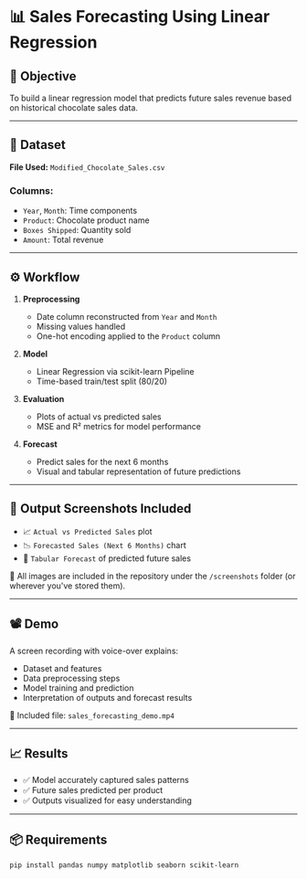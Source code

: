 # 📊 Sales Forecasting Using Linear Regression

## 🧠 Objective
To build a linear regression model that predicts future sales revenue based on historical chocolate sales data.

---

## 📁 Dataset
**File Used:** `Modified_Chocolate_Sales.csv`

### Columns:
- `Year`, `Month`: Time components
- `Product`: Chocolate product name
- `Boxes Shipped`: Quantity sold
- `Amount`: Total revenue

---

## ⚙️ Workflow

1. **Preprocessing**
   - Date column reconstructed from `Year` and `Month`
   - Missing values handled
   - One-hot encoding applied to the `Product` column

2. **Model**
   - Linear Regression via scikit-learn Pipeline
   - Time-based train/test split (80/20)

3. **Evaluation**
   - Plots of actual vs predicted sales
   - MSE and R² metrics for model performance

4. **Forecast**
   - Predict sales for the next 6 months
   - Visual and tabular representation of future predictions

---

## 📸 Output Screenshots Included

- 📈 `Actual vs Predicted Sales` plot  
- 📉 `Forecasted Sales (Next 6 Months)` chart  
- 🧾 `Tabular Forecast` of predicted future sales  

📂 All images are included in the repository under the `/screenshots` folder (or wherever you've stored them).

---

## 📽️ Demo
A screen recording with voice-over explains:
- Dataset and features
- Data preprocessing steps
- Model training and prediction
- Interpretation of outputs and forecast results

🎥 Included file: `sales_forecasting_demo.mp4`

---

## 📈 Results

- ✅ Model accurately captured sales patterns
- ✅ Future sales predicted per product
- ✅ Outputs visualized for easy understanding

---

## 📦 Requirements

```bash
pip install pandas numpy matplotlib seaborn scikit-learn
